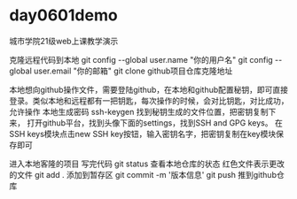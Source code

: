 # day0601demo
城市学院21级web上课教学演示

克隆远程代码到本地
git config --global user.name "你的用户名"
git config --global user.email "你的邮箱"
git clone github项目仓库克隆地址

本地想向github操作文件，需要登陆github，在本地和github配置秘钥，即可直接登录。类似本地和远程都有一把钥匙，每次操作的时候，会对比钥匙，对比成功，允许操作
本地生成密码 ssh-keygen
找到秘钥生成的文件位置，把密钥复制下来，
打开github平台，找到头像下面的settings，找到SSH and GPG keys。 在SSH keys模块点击new SSH key按钮，输入密钥名字，把密钥复制在key模块保存即可

进入本地客隆的项目
写完代码
git status 查看本地仓库的状态
红色文件表示更改的文件
git add . 添加到暂存区
git commit -m '版本信息'
git push   推到github仓库

